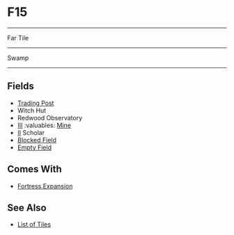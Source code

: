 # F15

___
Far Tile
___
Swamp
___


## Fields

- [Trading Post](../trading.md)
- Witch Hut
- Redwood Observatory
- [Ⅲ](../difficulties.md) :valuables: [Mine](../fields.md#flaggable)
- [Ⅱ](../difficulties.md) Scholar
- [Blocked Field](../keywords/blocked_field.md)
- [Empty Field](../keywords/empty_field.md)


## Comes With

- [Fortress Expansion](../content/fortress_expansion.md)


## See Also

- [List of Tiles](index.md)
